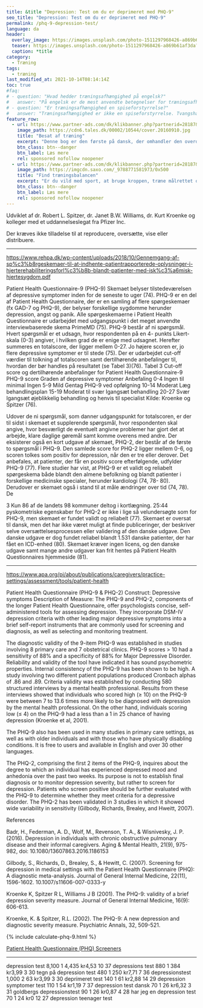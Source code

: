 ```yaml
---
title: &title "Depression: Test om du er deprimeret med PHQ-9"
seo_title: "Depression: Test om du er deprimeret med PHQ-9"
permalink: /phq-9-depression-test/
language: da
header:
  overlay_image: https://images.unsplash.com/photo-1511297968426-a869b61af3da?ixid=MnwxMjA3fDB8MHxwaG90by1wYWdlfHx8fGVufDB8fHx8&ixlib=rb-1.2.1&auto=format&fit=crop&w=1900&q=80
  teaser: https://images.unsplash.com/photo-1511297968426-a869b61af3da?ixid=MnwxMjA3fDB8MHxwaG90by1wYWdlfHx8fGVufDB8fHx8&ixlib=rb-1.2.1&auto=format&fit=crop&w=400&q=80
  caption: *title
category:
  - Træning
tags:
  - træning
last_modified_at: 2021-10-14T08:14:14Z
toc: true
#faq:
# - question: "Hvad hedder træningsafhængighed på engelsk?"
#   answer: "På engelsk er de mest anvendte betegnelser for træningsafhængighed 'exercise #addiction' og 'exercise dependence'."
# - question: "Er træningsafhængighed en spiseforstyrrelse?"
#   answer: "Træningsafhængighed er ikke en spiseforstyrrelse. Tvangshandlingerne er nemlig #ikke centreret omkring spisevaner, men derimod motion og træning. Træningsafhængig og #spiseforstyrrelser følges dog ofte ad."
feature_row:
  - url: https://www.partner-ads.com/dk/klikbanner.php?partnerid=28187&bannerid=55158&htmlurl=https://tales.dk/besat-af-traening-naar-sund-motion-bliver-til-skadelig-afhaengighed_mia-beck-lichtenstein_9788777068515
    image_path: https://cdn6.tales.dk/00002/10544/cover.20160910.jpg
    title: "Besat af træning"
    excerpt: "Denne bog er den første på dansk, der omhandler den overdrevne og ekstreme træningsiver, som i nogle tilfælde kan udvikle sig til en negativ afhængighedstilstand. Bogen er skrevet af Mia Beck Lichtenstein."
    btn_class: btn--danger
    btn_label: Læs mere
    rel: sponsored nofollow noopener
  - url: https://www.partner-ads.com/dk/klikbanner.php?partnerid=28187&bannerid=43264&htmlurl=https://www.saxo.com/dk/find-traeningsbalancen_mia-beck-lichtenstein_epub_9788771581973
    image_path: https://imgcdn.saxo.com/_9788771581973/0x500
    title: "Find træningsbalancen"
    excerpt: "Er du vild med sport, at bruge kroppen, træne målrettet og konkurrere? Giver motion og idræt dig glæde og energi? Men sker det også at træningen styrer dit liv? Eller at du træner , selvom du har smerter og ved, at du burde lade være?"
    btn_class: btn--danger
    btn_label: Læs mere
    rel: sponsored nofollow noopener
---
```


Udviklet af dr. Robert L. Spitzer, dr. Janet B.W. Williams, dr. Kurt Kroenke og kolleger med et uddannelseslegat fra Pfizer Inc.

Der kræves ikke tilladelse til at reproducere, oversætte, vise eller distribuere.

***

https://www.rehpa.dk/wp-content/uploads/2018/10/Gennemgang-af-sp%c3%b8rgeskemaer-til-at-indhente-patientrapporterede-oplysninger-i-hjerterehabiliteringsforl%c3%b8b-blandt-patienter-med-isk%c3%a6misk-hjertesygdom.pdf

Patient Health Questionnaire-9 (PHQ-9)
Skemaet belyser tilstedeværelsen af depressive symptomer inden for de seneste to uger (74).
PHQ-9 er en del af Patient Health Questionnaire, der er en samling af flere spørgeskemaer (fx
GAD-7 og PHQ-9), der belyser forskellige sygdomme herunder depression, angst og panik. Alle
spørgeskemaerne i Patient Health Questionnaire er udarbejdet med udgangspunkt i det meget
anvendte interviewbaserede skema PrimeMD (75).
PHQ-9 består af ni spørgsmål. Hvert spørgsmål er et udsagn, hvor respondenten på en 4-
punkts Likert-skala (0-3) angiver, i hvilken grad de er enige med udsagnet. Herefter summeres
en totalscore, der ligger mellem 0-27. Jo højere scoren er, jo flere depressive symptomer er til
stede (75). Der er udarbejdet cut-off værdier til tolkning af totalscoren samt dertilhørende
anbefalinger til, hvordan der bør handles på resultatet (se Tabel 3)(76).
Tabel 3 Cut-off score og dertilhørende anbefalinger for Patient Health Questionnaire-9
PHQ-9 score Graden af depressive
symptomer
Anbefaling
0-4 Ingen til minimal Ingen
5-9 Mild Gentag PHQ-9 ved opfølgning
10-14 Moderat Læg behandlingsplan
15-19 Moderat til svær Igangsæt behandling
20-27 Svær Igangsæt øjeblikkelig behandling og henvis til
specialist
Kilde: Kroenke og Spitzer (76).

Udover de ni spørgsmål, som danner udgangspunkt for totalscoren, er der til sidst i skemaet et
supplerende spørgsmål, hvor respondenten skal angive, hvor besværligt de eventuelt angivne
problemer har gjort det at arbejde, klare daglige gøremål samt komme overens med andre.
Der eksisterer også en kort udgave af skemaet, PHQ-2, der består af de første to spørgsmål i
PHQ-9. Den samlede score for PHQ-2 ligger mellem 0-6, og scoren tolkes som positiv for
depression, når den er tre eller derover. Det anbefales, at patienter, der får en positiv score
efterfølgende, udfylder PHQ-9 (77).
Flere studier har vist, at PHQ-9 er et validt og reliabelt spørgeskema både blandt den almene
befolkning og blandt patienter i forskellige medicinske specialer, herunder kardiologi (74, 78-
80). Derudover er skemaet også i stand til at måle ændringer over tid (74, 78). De

3
Kun 86 af de landets 98 kommuner deltog i kortlægning.
25:44
pyskometriske egenskaber for PHQ-2 er ikke i lige så velundersøgte som for PHQ-9, men
skemaet er fundet validt og reliabelt (77).
Skemaet er oversat til dansk, men det har ikke været muligt at finde publiceringer, der
beskriver selve oversættelsesprocessen eller validering af den danske udgave. Den danske
udgave er dog fundet reliabel blandt 1.531 danske patienter, der har fået en ICD-enhed (80).
Skemaet kræver ingen licens, og den danske udgave samt mange andre udgaver kan frit hentes
på Patient Health Questionnaires hjemmeside (81).



***


https://www.apa.org/pi/about/publications/caregivers/practice-settings/assessment/tools/patient-health

Patient Health Questionnaire
(PHQ-9 & PHQ-2)
Construct: Depressive symptoms
Description of Measure: The PHQ-9 and PHQ-2, components of the longer Patient Health Questionnaire, offer psychologists concise, self-administered tools for assessing depression. They incorporate DSM-IV depression criteria with other leading major depressive symptoms into a brief self-report instruments that are commonly used for screening and diagnosis, as well as selecting and monitoring treatment.

The diagnostic validity of the 9-item PHQ-9 was established in studies involving 8 primary care and 7 obstetrical clinics. PHQ-9 scores > 10 had a sensitivity of 88% and a specificity of 88% for Major Depressive Disorder. Reliability and validity of the tool have indicated it has sound psychometric properties. Internal consistency of the PHQ-9 has been shown to be high. A study involving two different patient populations produced Cronbach alphas of .86 and .89. Criteria validity was established by conducting 580 structured interviews by a mental health professional. Results from these interviews showed that individuals who scored high (≥ 10) on the PHQ-9 were between 7 to 13.6 times more likely to be diagnosed with depression by the mental health professional. On the other hand, individuals scoring low (≤ 4) on the PHQ-9 had a less than a 1 in 25 chance of having depression (Kroenke et al, 2001).

The PHQ-9 also has been used in many studies in primary care settings, as well as with older individuals and with those who have physically disabling conditions. It is free to users and available in English and over 30 other languages.

The PHQ-2, comprising the first 2 items of the PHQ-9, inquires about the degree to which an individual has experienced depressed mood and anhedonia over the past two weeks. Its purpose is not to establish final diagnosis or to monitor depression severity, but rather to screen for depression. Patients who screen positive should be further evaluated with the PHQ-9 to determine whether they meet criteria for a depressive disorder. The PHQ-2 has been validated in 3 studies in which it showed wide variability in sensitivity (Gilbody, Richards, Brealey, and Hweitt, 2007).

References

Badr, H., Federman, A. D., Wolf, M., Revenson, T. A., & Wisnivesky, J. P. (2016). Depression in individuals with chronic obstructive pulmonary disease and their informal caregivers. Aging & Mental Health, 21(9), 975-982, doi: 10.1080/13607863.2016.1186153

Gilbody, S., Richards, D., Brealey, S., & Hewitt, C. (2007). Screening for depression in medical settings with the Patient Health Questionnaire (PHQ): A diagnostic meta-analysis. Journal of General Internal Medicine, 22(11), 1596-1602. 10.1007/s11606-007-0333-y

Kroenke K, Spitzer R L, Williams J B (2001). The PHQ-9: validity of a brief depression severity measure. Journal of General Internal Medicine, 16(9): 606-613.

Kroenke, K. & Spitzer, R.L. (2002). The PHQ-9: A new depression and diagnostic severity measure. Psychiatric Annals, 32, 509-521.

{% include calculate-phq-9.html %}

[Patient Health Questionnaire (PHQ) Screeners](https://www.phqscreeners.com/select-screener)


***

depression test
8,100
1
4,435
kr4,53
10
37
depressions test
880
1
384
kr3,99
3
30
tegn på depression test
480
1
250
kr7,71
7
36
depressionstest
1,000
2
63
kr3,99
3
30
deprimeret test
140
1
61
kr2,88
14
29
depression symptomer test
110
1
54
kr1,19
7
37
depression test dansk
70
1
26
kr6,32
3
31
goldbergs depressionstest
90
1
26
kr0,87
4
28
har jeg en depression test
70
1
24
kr0
12
27
depression teenager test
